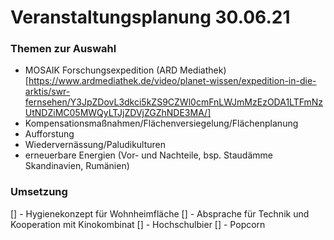 # Veranstaltungsplanung 30.06.21

### Themen zur Auswahl
- MOSAIK Forschungsexpedition (ARD Mediathek)[https://www.ardmediathek.de/video/planet-wissen/expedition-in-die-arktis/swr-fernsehen/Y3JpZDovL3dkci5kZS9CZWl0cmFnLWJmMzEzODA1LTFmNzUtNDZiMC05MWQyLTJjZDVjZGZhNDE3MA/]
- Kompensationsmaßnahmen/Flächenversiegelung/Flächenplanung
- Aufforstung
- Wiedervernässung/Paludikulturen
- erneuerbare Energien (Vor- und Nachteile, bsp. Staudämme Skandinavien, Rumänien) 


### Umsetzung
[] - Hygienekonzept für Wohnheimfläche
[] - Absprache für Technik und Kooperation mit Kinokombinat
[] - Hochschulbier
[] - Popcorn